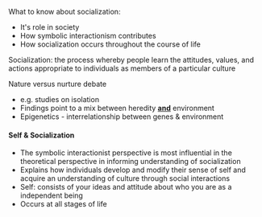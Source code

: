 What to know about socialization:
- It's role in society
- How symbolic interactionism contributes
- How socialization occurs throughout the course of life

Socialization: the process whereby people learn the attitudes, values, and actions appropriate to individuals as members of a particular culture

Nature versus nurture debate
- e.g. studies on isolation
- Findings point to a mix between heredity <u>**and**</u> environment
- Epigenetics - interrelationship between genes & environment

#### Self & Socialization
- The symbolic interactionist perspective is most influential in the theoretical perspective in informing understanding of socialization
- Explains how individuals develop and modify their sense of self and acquire an understanding of culture through social interactions
- Self: consists of your ideas and attitude about who you are as a independent being
- Occurs at all stages of life